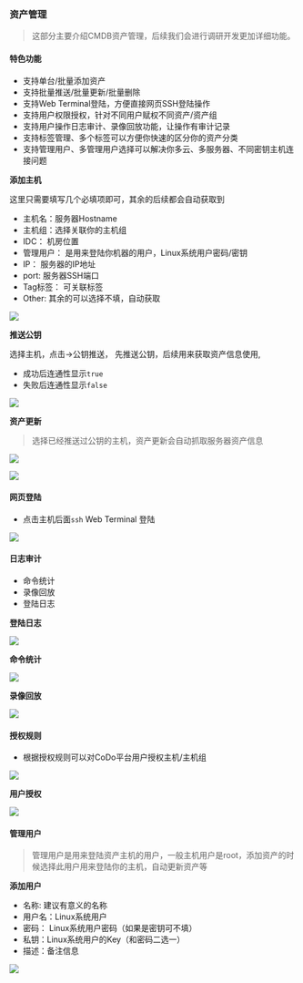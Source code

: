 ### 资产管理

> 这部分主要介绍CMDB资产管理，后续我们会进行调研开发更加详细功能。


#### 特色功能

- 支持单台/批量添加资产
- 支持批量推送/批量更新/批量删除
- 支持Web Terminal登陆，方便直接网页SSH登陆操作
- 支持用户权限授权，针对不同用户赋权不同资产/资产组
- 支持用户操作日志审计、录像回放功能，让操作有审计记录
- 支持标签管理、多个标签可以方便你快速的区分你的资产分类
- 支持管理用户、多管理用户选择可以解决你多云、多服务器、不同密钥主机连接问题


**添加主机**

这里只需要填写几个必填项即可，其余的后续都会自动获取到

- 主机名：服务器Hostname
- 主机组：选择关联你的主机组
- IDC： 机房位置
- 管理用户： 是用来登陆你机器的用户，Linux系统用户密码/密钥
- IP： 服务器的IP地址
- port: 服务器SSH端口
- Tag标签： 可关联标签
- Other: 其余的可以选择不填，自动获取


![](./_static/images/cmdb_add_host.png)


**推送公钥**

选择主机，点击->公钥推送， 先推送公钥，后续用来获取资产信息使用,
- 成功后连通性显示`true`
- 失败后连通性显示`false`

![](./_static/images/cmdb_add_key.png)

**资产更新**

> 选择已经推送过公钥的主机，资产更新会自动抓取服务器资产信息

![](./_static/images/cmdb_list.png)

![](./_static/images/cmdb_host_info.png)

#### 网页登陆

- 点击主机后面`ssh` Web Terminal 登陆

![](./_static/images/web_ssh.png)


#### 日志审计
- 命令统计
- 录像回放
- 登陆日志

**登陆日志**

![](./_static/images/cmdb_log_list.png)

**命令统计**

![](./_static/images/cmdb_cmd_count.png)

**录像回放**

![](./_static/images/cmdb_video.png)


#### 授权规则

- 根据授权规则可以对CoDo平台用户授权主机/主机组

![](./_static/images/cmdb_role.png)

**用户授权**

![](./_static/images/cmdb_user_role.png)


#### 管理用户
> 管理用户是用来登陆资产主机的用户，一般主机用户是root，添加资产的时候选择此用户用来登陆你的主机，自动更新资产等

**添加用户**
- 名称: 建议有意义的名称
- 用户名：Linux系统用户
- 密码： Linux系统用户密码（如果是密钥可不填）
- 私钥：Linux系统用户的Key（和密码二选一）
- 描述：备注信息

![](./_static/images/cmdb_mguser_add.png)
